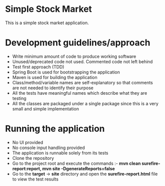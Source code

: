 # Simple Stock Market

This is a simple stock market application.

# Development guidelines/approach
* Write minimum amount of code to produce working software
* Unused/deprecated code not used. Commented code not left behind
* Test first approach (TDD)
* Spring Boot is used for bootstrapping the application
* Maven is used for building the application
* Class/method/variable names are self-explanatory so that comments are not needed to identify their purpose
* All the tests have meaningful names which describe what they are testing
* All the classes are packaged under a single package since this is a very small and simple implementation


# Running the application
* No UI provided
* No console input handling provided
* The application is runnable solely from its tests
* Clone the repository
* Go to the project root and execute the commands :-
  **mvn clean surefire-report:report, mvn site -DgenerateReports=false**
* Go to the **target** -> **site** directory and open the **surefire-report.html** file to view the test results

